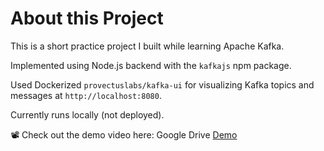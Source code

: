 # About this Project

This is a short practice project I built while learning Apache Kafka.

Implemented using Node.js backend with the `kafkajs` npm package.

Used Dockerized `provectuslabs/kafka-ui`
 for visualizing Kafka topics and messages at `http://localhost:8080`.

Currently runs locally (not deployed).

📽️ Check out the demo video here: Google Drive [Demo](https://drive.google.com/file/d/15lBsx9wOxRCRIa9KK9HLVKAl4IQ0x9gi/view?usp=sharing)
